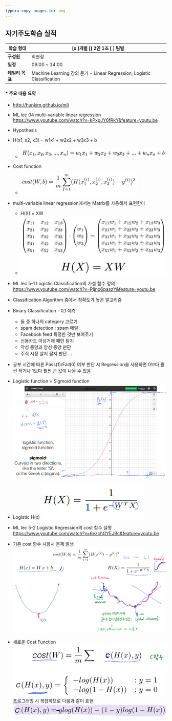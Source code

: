 ```yaml
---
typora-copy-images-to: img
---
```


## 자기주도학습 실적


| **학습 형태** | [x ]개별 [] 2인 1조 [ ] 팀별 |
| ------------- | -------------------------- |
| **구성원** | 최현정 |
| **일정** | 09:00 ~ 14:00 |
| **데일리 목표** | Machine Learning 강의 듣기 - Linear Regression, Logistic Classification |



#### * 주요 내용 요약

- http://hunkim.github.io/ml/
- ML lec 04  multi-variable linear regression https://www.youtube.com/watch?v=kPxpJY6fRkY&feature=youtu.be
- Hypothesis
- H(x1, x2, x3) = w1x1 + w2x2 + w3x3 + b
  - ![image-20191218100935724](./img/image-20191218100935724.png)

- Cost function
  - ![image-20191218100907744](./img/image-20191218100907744.png)

- multi-variable linear regression에서는 Matrix를 사용해서 표현한다
  - H(X) = XW
  - ![image-20191218101103663](./img/image-20191218101103663.png)





- ML lec 5-1 Logistic Classification의 가설 함수 정의 https://www.youtube.com/watch?v=PIjno6paszY&feature=youtu.be
- Classification Algorithm 중에서 정확도가 높은 알고리즘
- Binary Classification - 0,1 예측
  - 둘 중 하나의 category 고르기
  - spam detection : spam 메일
  - Facebook feed 특정한 것만 보여주기
  - 신용카드 이상거래 패턴 탐지
  - 악성 종양과 양성 종양 판단
  - 주식 시장 살지 팔지 판단 ...

- 공부 시간에 따른 Pass(1)/Fail(0) 여부 판단 시 Regression을 사용하면 0보다 훨씬 작거나 1보다 훨씬 큰 값이 나올 수 있음
- Logistic function = Sigmoid function
  ![image-20191218103454170](./img/image-20191218103454170.png)
- Logistic H(x)
  ![image-20191218103534549](./img/image-20191218103534549.png)





- ML lec 5-2 Logistic Regression의 cost 함수 설명 https://www.youtube.com/watch?v=6vzchGYEJBc&feature=youtu.be
- 기존 cost 함수 사용시 문제 발생![image-20191218111733268](./img/image-20191218111733268.png)

- 새로운 Cost Function
  ![image-20191218111816617](./img/image-20191218111816617.png)
  프로그래밍 시 복잡하므로 다음과 같이 표현
  ![image-20191218111856941](./img/image-20191218111856941.png)

